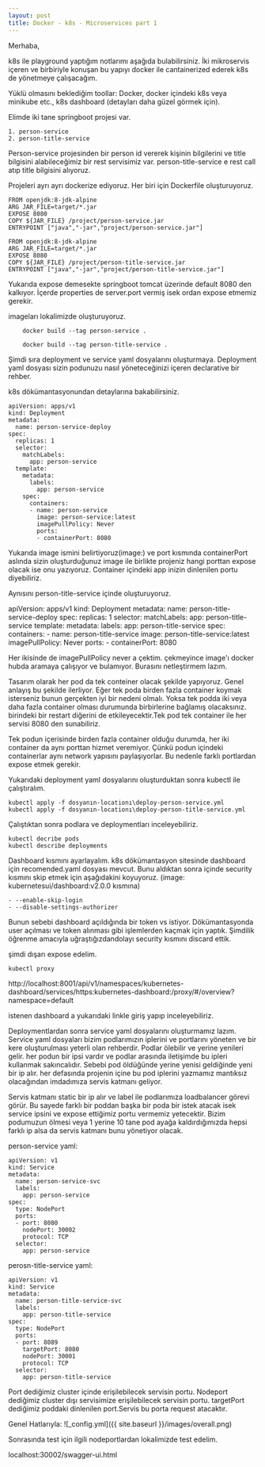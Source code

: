 ```yaml
---
layout: post
title: Docker - k8s - Microservices part 1
---
```


Merhaba,

k8s ile playground yaptığım notlarımı aşağıda bulabilirsiniz. İki mikroservis içeren ve birbiriyle konuşan bu yapıyı docker ile cantainerized ederek k8s de yönetmeye çalışacağım.

Yüklü olmasını beklediğim toollar: Docker, docker içindeki k8s veya minikube etc., k8s dashboard (detayları daha güzel görmek için).

Elimde iki tane springboot projesi var. 

	1. person-service
	2. person-title-service

Person-service projesinden bir person id vererek kişinin bilgilerini ve title bilgisini alabileceğimiz bir rest servisimiz var. person-title-service e rest call atıp title bilgisini alıyoruz.

Projeleri ayrı ayrı dockerize ediyoruz. Her biri için Dockerfile oluşturuyoruz.


	FROM openjdk:8-jdk-alpine
	ARG JAR_FILE=target/*.jar
	EXPOSE 8080
	COPY ${JAR_FILE} /project/person-service.jar
	ENTRYPOINT ["java","-jar","project/person-service.jar"]

	FROM openjdk:8-jdk-alpine
	ARG JAR_FILE=target/*.jar
	EXPOSE 8080
	COPY ${JAR_FILE} /project/person-title-service.jar
	ENTRYPOINT ["java","-jar","project/person-title-service.jar"]

Yukarıda expose demesekte springboot tomcat üzerinde default 8080 den kalkıyor. İçerde properties de server.port vermiş isek ordan expose etmemiz gerekir.

imageları lokalimizde oluşturuyoruz.

```
	docker build --tag person-service .

	docker build --tag person-title-service .
```

Şimdi sıra deployment ve service yaml dosyalarını oluşturmaya. Deployment yaml dosyası sizin podunuzu nasıl yöneteceğinizi içeren declarative bir rehber. 

k8s dökümantasyonundan detaylarına bakabilirsiniz. 

	apiVersion: apps/v1
	kind: Deployment
	metadata:
	  name: person-service-deploy
	spec:
	  replicas: 1
	  selector:
		matchLabels:
		  app: person-service
	  template:
		metadata:
		  labels: 
			app: person-service
		spec: 
		  containers:
		  - name: person-service
			image: person-service:latest
			imagePullPolicy: Never
			ports:
			- containerPort: 8080

Yukarıda image ismini belirtiyoruz(image:) ve port kısmında containerPort aslında sizin oluşturduğunuz image ile birlikte projeniz hangi porttan expose olacak ise onu yazıyoruz. Container içindeki app inizin dinlenilen portu diyebiliriz.

Aynısını person-title-service içinde oluşturuyoruz.

apiVersion: apps/v1
kind: Deployment
metadata:
  name: person-title-service-deploy
spec:
  replicas: 1
  selector:
    matchLabels:
      app: person-title-service
  template:
    metadata:
      labels: 
        app: person-title-service
    spec: 
      containers:
      - name: person-title-service
        image: person-title-service:latest
        imagePullPolicy: Never
        ports:
        - containerPort: 8080

Her ikisinde de imagePullPolicy never a çektim. çekmeyince image'ı docker hubda aramaya çalışıyor ve bulamıyor. Burasını netleştirmem lazım.

Tasarım olarak her pod da tek conteiner olacak şekilde yapıyoruz. Genel anlayış bu şekilde ilerliyor. Eğer tek poda birden fazla container koymak isterseniz bunun gerçekten iyi bir nedeni olmalı. Yoksa tek podda iki veya daha fazla container olması durumunda birbirlerine bağlamış olacaksınız. birindeki bir restart diğerini de etkileyecektir.Tek pod tek container ile her servisi 8080 den sunabiliriz. 

Tek podun içerisinde birden fazla container olduğu durumda, her iki container da aynı porttan hizmet veremiyor. Çünkü podun içindeki containerlar aynı network yapısını paylaşıyorlar. Bu nedenle farklı portlardan expose etmek gerekir.

Yukarıdaki deployment yaml dosyalarını oluşturduktan sonra kubectl ile çalıştıralım.

	kubectl apply -f dosyanın-locationı\deploy-person-service.yml
	kubectl apply -f dosyanın-locationı\deploy-person-title-service.yml

Çalıştıktan sonra podlara ve deploymentları inceleyebiliriz.

	kubectl decribe pods
	kubectl describe deployments
	
Dashboard kısmını ayarlayalım. k8s dökümantasyon sitesinde dashboard için recomended.yaml dosyası mevcut. Bunu aldıktan sonra içinde security kısmını skip etmek için aşağıdakini koyuyoruz. (image: kubernetesui/dashboard:v2.0.0 kısmına)

	- --enable-skip-login
    - --disable-settings-authorizer

Bunun sebebi dashboard açıldığında bir token vs istiyor. Dökümantasyonda user açılması ve token alınması gibi işlemlerden kaçmak için yaptık. Şimdilik öğrenme amacıyla uğraştığızdandolayı security kısmını discard ettik.

şimdi dışarı expose edelim.

	kubectl proxy

http://localhost:8001/api/v1/namespaces/kubernetes-dashboard/services/https:kubernetes-dashboard:/proxy/#/overview?namespace=default

istenen dashboard a yukarıdaki linkle giriş yapıp inceleyebiliriz.

Deploymentlardan sonra service yaml dosyalarını oluşturmamız lazım. Service yaml dosyaları bizim podlarımızın iplerini ve portlarını yöneten ve bir kere oluşturulması yeterli olan rehberdir. Podlar ölebilir ve yerine yenileri gelir. her podun bir ipsi vardır ve podlar arasında iletişimde bu ipleri kullanmak sakıncalıdır. Sebebi pod öldüğünde yerine yenisi geldiğinde yeni bir ip alır. her defasında projenin içine bu pod iplerini yazmamız mantıksız olacağından imdadımıza servis katmanı geliyor.

Servis katmanı static bir ip alır ve label ile podlarımıza loadbalancer görevi görür. Bu sayede farklı bir poddan başka bir poda bir istek atacak isek service ipsini ve expose ettiğimiz portu vermemiz yetecektir. Bizim podumuzun ölmesi veya 1 yerine 10 tane pod ayağa kaldırdığımızda hepsi farklı ip alsa da servis katmanı bunu yönetiyor olacak.

person-service yaml:

	apiVersion: v1
	kind: Service
	metadata:
	  name: person-service-svc
	  labels:
		app: person-service
	spec:
	  type: NodePort
	  ports:
	  - port: 8080
		nodePort: 30002
		protocol: TCP
	  selector:
		app: person-service

perosn-title-service yaml:

	apiVersion: v1
	kind: Service
	metadata:
	  name: person-title-service-svc
	  labels:
		app: person-title-service
	spec:
	  type: NodePort
	  ports:
	  - port: 8089
		targetPort: 8080
		nodePort: 30001
		protocol: TCP
	  selector:
		app: person-title-service

Port dediğimiz cluster içinde erişilebilecek servisin portu.
Nodeport dediğimiz cluster dışı servisimize erişilebilecek servisin portu.
targetPort dediğimiz poddaki dinlenilen port.Servis bu porta request atacaktır. 


Genel Hatlarıyla:
![_config.yml]({{ site.baseurl }}/images/overall.png)


Sonrasında test için ilgili nodeportlardan lokalimizde test edelim.

localhost:30002/swagger-ui.html




